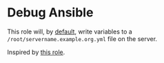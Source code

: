 # Debug Ansible

This role will, by [default](defaults/main), write variables to a `/root/servername.example.org.yml` file on the server.

Inspired by [this role](https://github.com/f500/ansible-dumpall).
